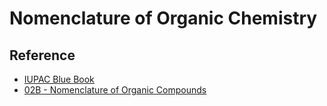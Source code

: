 # Nomenclature of Organic Chemistry

## Reference

* [IUPAC Blue Book](../../../../Reference/Nomenclature%20of%20Organic%20Chemistry.%20IUPAC%20Recommendations%20and%20Preferred%20Names%202013..md)
* [02B - Nomenclature of Organic Compounds](../../../../00%20-%20Summary/SCCH134%20-%20Organic%20Chemistry%20for%20Medical%20Science/02B%20-%20Nomenclature%20of%20Organic%20Compounds.md)
